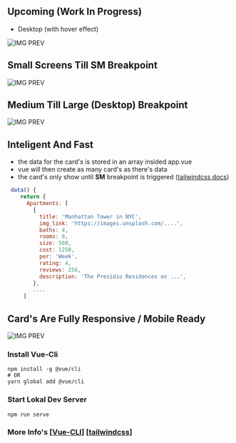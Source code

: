 ## Upcoming (Work In Progress)

- Desktop (with hover effect)

![IMG PREV](https://www.awesomescreenshot.com/upload/1417516/1457799/a1876108-8a1c-45df-6e18-1c800481c9f9.png "Cards")


## Small Screens Till SM Breakpoint
![IMG PREV](https://www.awesomescreenshot.com/upload/1417516/1457799/daad7543-acfb-4e05-6d7b-1413424fc9ce.png "Cards")

## Medium Till Large (Desktop) Breakpoint
![IMG PREV](http://awesomescreenshot.com/upload/1417516/1457799/b0d63b4b-7d9f-42af-7853-b3553e780cbe.png "Cards")


## Inteligent And Fast
- the data for the card's is stored in an array insided app.vue
- vue will then create as many card's as there's data
- the card's only show until **SM** breakpoint is triggered ([tailwindcss docs](https://tailwindcss.com/docs/breakpoints#app))

```javascript
 data() {
    return {
      Apartments: [
        {
          title: 'Manhattan Tower in NYC',
          img_link: 'https://images.unsplash.com/....',
          baths: 4,
          rooms: 8,
          size: 560,
          cost: 1250,
          per: 'Week',
          rating: 4,
          reviews: 256,
          description: 'The Presidio Residences on ...',
        },
        ....
     ]
```
## Card's Are Fully Responsive / Mobile Ready

![IMG PREV](https://s3.amazonaws.com/awesomescreenshot/upload/1417516/1457799/10e1acef-3c58-4441-4e8e-f73881eea543.png?AWSAccessKeyId=AKIAJSCJQ2NM3XLFPVKA&Expires=1598948943&Signature=qdazsdnEiJiLADc0O5eTybNht%2Fo%3D "Title")


### Install Vue-Cli
```
npm install -g @vue/cli
# OR
yarn global add @vue/cli
```
### Start Lokal Dev Server
```
npm run serve
```
### More Info's [[Vue-CLI](https://cli.vuejs.org/)] [[tailwindcss](https://tailwindcss.com/docs/installation)]


